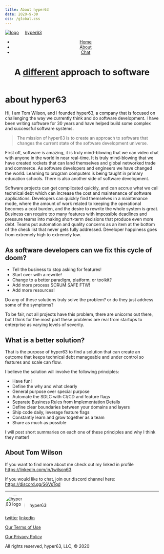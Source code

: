 ```yaml
---
title: About hyper63
date: 2020-9-30
css: /global.css
---
```


<header>
  <nav>
    <a href="/">
      <div style="display: flex;align-items: center;">
        <img src="/hyper63-icon.svg" alt="logo" style="margin-right: 20px;" /> 
        <div>hyper63</div>
      </div>
    </a>
    <ul>
      <li><a href="/">Home</a></li>
      <li><a href="/about">About</a></li>
      <li><a href="https://discord.gg/S6VsTqd">Chat</a></li>
    </ul>
  </nav>
  <h1>A <u>different</u> approach to software</h1>
</header>
<main>

<h1>about hyper63</h1>

Hi, I am Tom Wilson, and I founded hyper63, a company that is focused on challenging the way we currently think and do software development. I have been writing software for 30 years and have helped build some complex and successful software systems. 

> The mission of hyper63 is to create an approach to software that changes the current state of the software development universe.

First off, software is amazing, it is truly mind-blowing that we can video chat with anyone in the world in near real-time. It is truly mind-blowing that we have created rockets that can land themselves and global networked trade and commerce. As software developers and engineers we have changed the world. Learning to program computers is being taught in primary education schools. There is also another side of software development.

Software projects can get complicated quickly, and can accrue what we call technical debt which can increase the cost and maintenance of software applications. Developers can quickly find themselves in a maintenance mode, where the amount of work related to keeping the operational becomes a cost burden, and the desire to rewrite the whole system is great. Business can require too many features with impossible deadlines and pressure teams into making short-term decisions that produce even more debt. Teams put automation and quality concerns as an item at the bottom of the check list that never gets fully addressed. Developer happiness goes from extremely high to extremely low.

## As software developers can we fix this cycle of doom?

* Tell the business to stop asking for features!
* Start over with a rewrite!
* Change to a better paradigm, platform, or toolkit?
* Add more process SCRUM SAFE FTW!
* Add more resources!

Do any of these solutions truly solve the problem? or do they just address some of the symptoms?

To be fair, not all projects have this problem, there are unicorns out there, but I think for the most part these problems are real from startups to enterprise as varying levels of severity.

## What is a better solution?

That is the purpose of hyper63 to find a solution that can create an outcome that keeps technical debt manageable and under control so features and scale can flow. 

I believe the solution will involve the following principles:

* Have fun!
* Define the why and what clearly
* General purpose over special purpose
* Automate the SDLC with CI/CD and feature flags
* Separate Business Rules from Implementation Details
* Define clear boundaries between your domains and layers
* Ship code daily, leverage feature flags
* Constantly learn and grow together as a team
* Share as much as possible

I will post short summaries on each one of these principles and why I think they matter!

## About Tom Wilson

If you want to find more about me check out my linked in profile https://linkedin.com/in/twilson63.

If you would like to chat, join our discord channel here: https://discord.gg/S6VsTqd 

</main>
<hr />
<footer>
  <div style="display: flex;align-items:center;">
    <img style="width: 64px;border-radius: 100%;" src="/hyper63-logo.svg" alt="hyper63 logo" />
    <p style="margin-left: 16px">hyper63</p>
  </div>
  <a href="https://twitter.com/hyper632" target="_blank">twitter</a>
  <a href="https://www.linkedin.com/company/hyper63" target="_blank">linkedin</a>
  <p><a href="/termsofuse.text">Our Terms of Use</a></p>
  <p><a href="/privacy.text">Our Privacy Policy</a></p>
  <p>All rights reserved, hyper63, LLC, &copy; 2020</p>
</footer>
